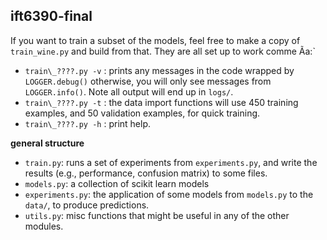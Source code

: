 ift6390-final
-------------

If you want to train a subset of the models, feel free to make a copy of `train_wine.py`
and build from that. They are all set up to work comme Ãa:`

+ `train\_????.py -v` : prints any messages in the code wrapped by `LOGGER.debug()` otherwise, you will only see messages from `LOGGER.info()`. Note all output will end up in `logs/`.
+ `train\_????.py -t` : the data import functions will use 450 training examples, and 50 validation examples, for quick training.
+ `train\_????.py -h` : print help.


**general structure**

+ `train.py`: runs a set of experiments from `experiments.py`, and write the results (e.g., performance, confusion matrix) to some files.
+ `models.py`: a collection of scikit learn models
+ `experiments.py`: the application of some models from `models.py` to the `data/`, to produce predictions.
+ `utils.py`: misc functions that might be useful in any of the other modules.

